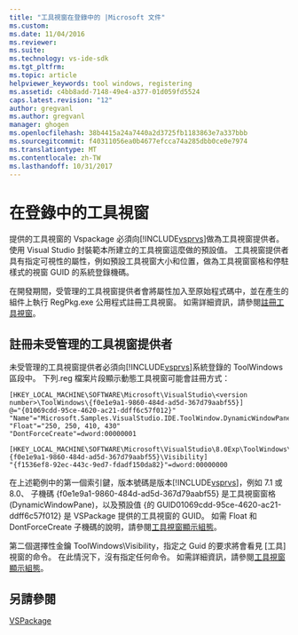 ```yaml
---
title: "工具視窗在登錄中的 |Microsoft 文件"
ms.custom: 
ms.date: 11/04/2016
ms.reviewer: 
ms.suite: 
ms.technology: vs-ide-sdk
ms.tgt_pltfrm: 
ms.topic: article
helpviewer_keywords: tool windows, registering
ms.assetid: c4bb8add-7148-49e4-a377-01d059fd5524
caps.latest.revision: "12"
author: gregvanl
ms.author: gregvanl
manager: ghogen
ms.openlocfilehash: 38b4415a24a7440a2d3725fb1183863e7a337bbb
ms.sourcegitcommit: f40311056ea0b4677efcca74a285dbb0ce0e7974
ms.translationtype: MT
ms.contentlocale: zh-TW
ms.lasthandoff: 10/31/2017
---
```

# <a name="tool-windows-in-the-registry"></a>在登錄中的工具視窗
提供的工具視窗的 Vspackage 必須向[!INCLUDE[vsprvs](../code-quality/includes/vsprvs_md.md)]做為工具視窗提供者。 使用 Visual Studio 封裝範本所建立的工具視窗這麼做的預設值。 工具視窗提供者具有指定可視性的屬性，例如預設工具視窗大小和位置，做為工具視窗窗格和停駐樣式的視窗 GUID 的系統登錄機碼。  
  
 在開發期間，受管理的工具視窗提供者會將屬性加入至原始程式碼中，並在產生的組件上執行 RegPkg.exe 公用程式註冊工具視窗。 如需詳細資訊，請參閱[註冊工具視窗](../extensibility/registering-a-tool-window.md)。  
  
## <a name="registering-unmanaged-tool-window-providers"></a>註冊未受管理的工具視窗提供者  
 未受管理的工具視窗提供者必須向[!INCLUDE[vsprvs](../code-quality/includes/vsprvs_md.md)]系統登錄的 ToolWindows 區段中。 下列.reg 檔案片段顯示動態工具視窗可能會註冊方式：  
  
```  
[HKEY_LOCAL_MACHINE\SOFTWARE\Microsoft\VisualStudio\<version number>\ToolWindows\{f0e1e9a1-9860-484d-ad5d-367d79aabf55}]  
@="{01069cdd-95ce-4620-ac21-ddff6c57f012}"  
"Name"="Microsoft.Samples.VisualStudio.IDE.ToolWindow.DynamicWindowPane"  
"Float"="250, 250, 410, 430"  
"DontForceCreate"=dword:00000001  
  
[HKEY_LOCAL_MACHINE\SOFTWARE\Microsoft\VisualStudio\8.0Exp\ToolWindows\{f0e1e9a1-9860-484d-ad5d-367d79aabf55}\Visibility]  
"{f1536ef8-92ec-443c-9ed7-fdadf150da82}"=dword:00000000  
```  
  
 在上述範例中的第一個索引鍵，版本號碼是版本[!INCLUDE[vsprvs](../code-quality/includes/vsprvs_md.md)]，例如 7.1 或 8.0、 子機碼 {f0e1e9a1-9860-484d-ad5d-367d79aabf55} 是工具視窗窗格 (DynamicWindowPane)，以及預設值 {的 GUID01069cdd-95ce-4620-ac21-ddff6c57f012} 是 VSPackage 提供的工具視窗的 GUID。 如需 Float 和 DontForceCreate 子機碼的說明，請參閱[工具視窗顯示組態](../extensibility/tool-window-display-configuration.md)。  
  
 第二個選擇性金鑰 ToolWindows\Visibility，指定之 Guid 的要求將會看見 [工具] 視窗的命令。 在此情況下，沒有指定任何命令。 如需詳細資訊，請參閱[工具視窗顯示組態](../extensibility/tool-window-display-configuration.md)。  
  
## <a name="see-also"></a>另請參閱  
 [VSPackage](../extensibility/internals/vspackages.md)